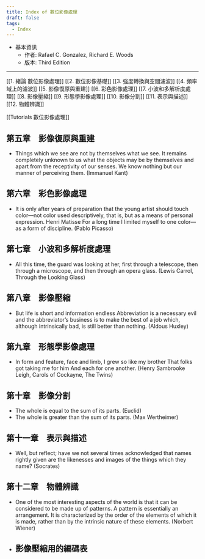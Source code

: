 ```yaml
---
title: Index of 數位影像處理
draft: false
tags:
  - Index
---
```


- 基本資訊
	- 作者: Rafael C. Gonzalez, Richard E. Woods
	- 版本: Third Edition

--- 
[[1.  緒論 數位影像處理]]
[[2.  數位影像基礎]]
[[3.  強度轉換與空間濾波]]
[[4.  頻率域上的濾波]]
[[5.  影像復原與重建]]
[[6.  彩色影像處理]]
[[7.  小波和多解析度處理]]
[[8.  影像壓縮]]
[[9.  形態學影像處理]]
[[10. 影像分割]]
[[11. 表示與描述]]
[[12. 物體辨識]]

[[Tutorials 數位影像處理]]

## 第五章　影像復原與重建
- Things which we see are not by themselves what we see. It remains completely unknown to us what the objects may be by themselves and apart from the receptivity of our senses. We know nothing but our manner of perceiving them. (Immanuel Kant)
## 第六章　彩色影像處理
- It is only after years of preparation that the young artist should touch color—not color used descriptively, that is, but as a means of personal expression. Henri Matisse For a long time I limited myself to one color—as a form of discipline. (Pablo Picasso)
## 第七章　小波和多解析度處理
- All this time, the guard was looking at her, first through a telescope, then through a microscope, and then through an opera glass. (Lewis Carrol, Through the Looking Glass)
## 第八章　影像壓縮
- But life is short and information endless Abbreviation is a necessary evil and the abbreviator’s business is to make the best of a job which, although intrinsically bad, is still better than nothing. (Aldous Huxley)
## 第九章　形態學影像處理
- In form and feature, face and limb, I grew so like my brother That folks got taking me for him And each for one another. (Henry Sambrooke Leigh, Carols of Cockayne, The Twins)
## 第十章　影像分割
- The whole is equal to the sum of its parts. (Euclid) 
- The whole is greater than the sum of its parts. (Max Wertheimer)
## 第十一章　表示與描述
- Well, but reflect; have we not several times acknowledged that names rightly given are the likenesses and images of the things which they name? (Socrates)
## 第十二章　物體辨識
- One of the most interesting aspects of the world is that it can be considered to be made up of patterns. A pattern is essentially an arrangement. It is characterized by the order of the elements of which it is made, rather than by the intrinsic nature of these elements. (Norbert Wiener)
- 影像壓縮用的編碼表
	- 

